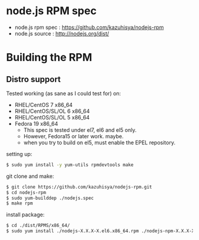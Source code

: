 #  node.js RPM spec
* node.js rpm spec : https://github.com/kazuhisya/nodejs-rpm
* node.js source   : http://nodejs.org/dist/


# Building the RPM

## Distro support

Tested working (as sane as I could test for) on:

* RHEL/CentOS 7 x86_64
* RHEL/CentOS/SL/OL 6 x86_64
* RHEL/CentOS/SL/OL 5 x86_64
* Fedora 19 x86_64
    * This spec is tested under el7, el6 and el5 only.
    * However, Fedora15 or later work. maybe.
    * when you try to build on el5, must enable the EPEL repository.


setting up:

```bash
$ sudo yum install -y yum-utils rpmdevtools make
```

git clone and make:

```bash
$ git clone https://github.com/kazuhisya/nodejs-rpm.git
$ cd nodejs-rpm
$ sudo yum-builddep ./nodejs.spec
$ make rpm
```

install package:

```bash
$ cd ./dist/RPMS/x86_64/
$ sudo yum install ./nodejs-X.X.X-X.el6.x86_64.rpm ./nodejs-npm-X.X.X-X.el6.x86_64.rpm --nogpgcheck
```
